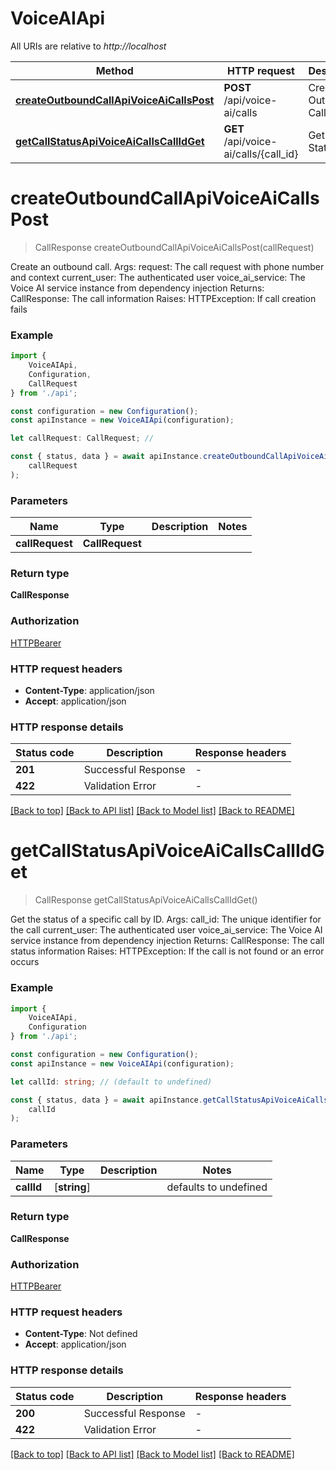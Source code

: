 # VoiceAIApi

All URIs are relative to *http://localhost*

|Method | HTTP request | Description|
|------------- | ------------- | -------------|
|[**createOutboundCallApiVoiceAiCallsPost**](#createoutboundcallapivoiceaicallspost) | **POST** /api/voice-ai/calls | Create Outbound Call|
|[**getCallStatusApiVoiceAiCallsCallIdGet**](#getcallstatusapivoiceaicallscallidget) | **GET** /api/voice-ai/calls/{call_id} | Get Call Status|

# **createOutboundCallApiVoiceAiCallsPost**
> CallResponse createOutboundCallApiVoiceAiCallsPost(callRequest)

Create an outbound call.  Args:     request: The call request with phone number and context     current_user: The authenticated user     voice_ai_service: The Voice AI service instance from dependency injection  Returns:     CallResponse: The call information  Raises:     HTTPException: If call creation fails

### Example

```typescript
import {
    VoiceAIApi,
    Configuration,
    CallRequest
} from './api';

const configuration = new Configuration();
const apiInstance = new VoiceAIApi(configuration);

let callRequest: CallRequest; //

const { status, data } = await apiInstance.createOutboundCallApiVoiceAiCallsPost(
    callRequest
);
```

### Parameters

|Name | Type | Description  | Notes|
|------------- | ------------- | ------------- | -------------|
| **callRequest** | **CallRequest**|  | |


### Return type

**CallResponse**

### Authorization

[HTTPBearer](../README.md#HTTPBearer)

### HTTP request headers

 - **Content-Type**: application/json
 - **Accept**: application/json


### HTTP response details
| Status code | Description | Response headers |
|-------------|-------------|------------------|
|**201** | Successful Response |  -  |
|**422** | Validation Error |  -  |

[[Back to top]](#) [[Back to API list]](../README.md#documentation-for-api-endpoints) [[Back to Model list]](../README.md#documentation-for-models) [[Back to README]](../README.md)

# **getCallStatusApiVoiceAiCallsCallIdGet**
> CallResponse getCallStatusApiVoiceAiCallsCallIdGet()

Get the status of a specific call by ID.  Args:     call_id: The unique identifier for the call     current_user: The authenticated user     voice_ai_service: The Voice AI service instance from dependency injection  Returns:     CallResponse: The call status information  Raises:     HTTPException: If the call is not found or an error occurs

### Example

```typescript
import {
    VoiceAIApi,
    Configuration
} from './api';

const configuration = new Configuration();
const apiInstance = new VoiceAIApi(configuration);

let callId: string; // (default to undefined)

const { status, data } = await apiInstance.getCallStatusApiVoiceAiCallsCallIdGet(
    callId
);
```

### Parameters

|Name | Type | Description  | Notes|
|------------- | ------------- | ------------- | -------------|
| **callId** | [**string**] |  | defaults to undefined|


### Return type

**CallResponse**

### Authorization

[HTTPBearer](../README.md#HTTPBearer)

### HTTP request headers

 - **Content-Type**: Not defined
 - **Accept**: application/json


### HTTP response details
| Status code | Description | Response headers |
|-------------|-------------|------------------|
|**200** | Successful Response |  -  |
|**422** | Validation Error |  -  |

[[Back to top]](#) [[Back to API list]](../README.md#documentation-for-api-endpoints) [[Back to Model list]](../README.md#documentation-for-models) [[Back to README]](../README.md)

